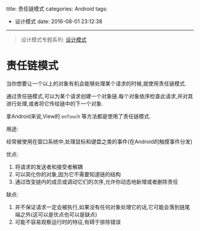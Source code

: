 title: 责任链模式
categories: Android
tags:
  - 设计模式
date: 2016-08-01 23:12:38
---


> 设计模式专题系列: [设计模式](http://yifeiyuan.me/2016/07/20/design-patterns/)


# 责任链模式

当你想要让一个以上的对象有机会能够处理某个请求的时候,就使用责任链模式.  


通过责任链模式,可以为某个请求创建一个对象链.每个对象依序检查此请求,并对其进行处理,或者将它传给链中的下一个对象.

拿Android来说,View的 `onTouch` 等方法都是使用了责任链模式.  

<!-- more -->


用途:

经常被使用在窗口系统中,处理鼠标和键盘之类的事件(在Android的触摸事件分发)

优点:  

1. 将请求的发送者和接受者解耦
2. 可以简化你的对象,因为它不需要知道链的结构
3. 通过改变链内的成员或调动它们的次序,允许你动态地新增或者删除责任

缺点:  

1.  并不保证请求一定会被执行,如果没有任何对象处理它的话,它可能会落到链尾端之外(这可以是优点也可以是缺点)
2.  可能不容易观察运行时的特征,有碍于排除错误
